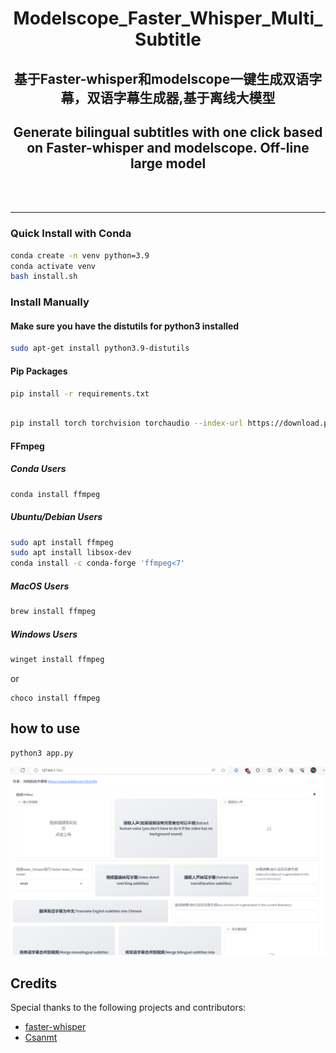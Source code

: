 <div align="center">

<h1>Modelscope_Faster_Whisper_Multi_Subtitle</h1>

<h2>基于Faster-whisper和modelscope一键生成双语字幕，双语字幕生成器,基于离线大模型</h2>

<h2>Generate bilingual subtitles with one click based on Faster-whisper and modelscope. Off-line large model</h2>

<br><br>


</div>

------


### Quick Install with Conda

```bash
conda create -n venv python=3.9
conda activate venv
bash install.sh
```
### Install Manually
#### Make sure you have the distutils for python3 installed

```bash
sudo apt-get install python3.9-distutils
```

#### Pip Packages

```bash
pip install -r requirements.txt
```

```bash

pip install torch torchvision torchaudio --index-url https://download.pytorch.org/whl/cu118 
```


#### FFmpeg

##### Conda Users
```bash
conda install ffmpeg
```

##### Ubuntu/Debian Users

```bash
sudo apt install ffmpeg
sudo apt install libsox-dev
conda install -c conda-forge 'ffmpeg<7'
```

##### MacOS Users

```bash
brew install ffmpeg
```

##### Windows Users

```bash
winget install ffmpeg
```

or

```
choco install ffmpeg
```

## how to use

```
python3 app.py
```

![avatar](./img/sample.png)

## Credits

Special thanks to the following projects and contributors:

- [faster-whisper](https://github.com/SYSTRAN/faster-whisper)
- [Csanmt](https://modelscope.cn/models/iic/)


